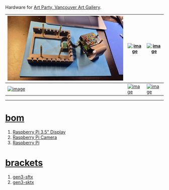Hardware for <a href="https://www.vanartgallery.bc.ca/events/may26artparty/">Art Party, Vancouver Art Gallery</a>.

| [![image](../images/may26-2.jpg)](#) | [![image](../images/may26-3.jpg)](#) | [![image](../images/may26-4.jpg)](#) |
| --- | --- | --- |
| [![image](../images/may26-5.jpg)](#) | [![image](../images/may26-6.jpg)](#) | [![image](../images/may26-7.jpg)](#) |

---

# [bom](../parts.md)

1. [Raspberry Pi 3.5" Display](../parts.md#raspberry-pi-35-display)
1. [Raspberry Pi Camera](../parts.md#raspberry-pi-camera)
1. [Raspberry Pi](../parts.md#raspberry-pi)

# [brackets](../brackets)

1. [gen3-sftx](../brackets/gen3-sftx/gen3-sftx.stl)
1. [gen3-sktx](../brackets/gen3-sktx/gen3-sktx.stl)

